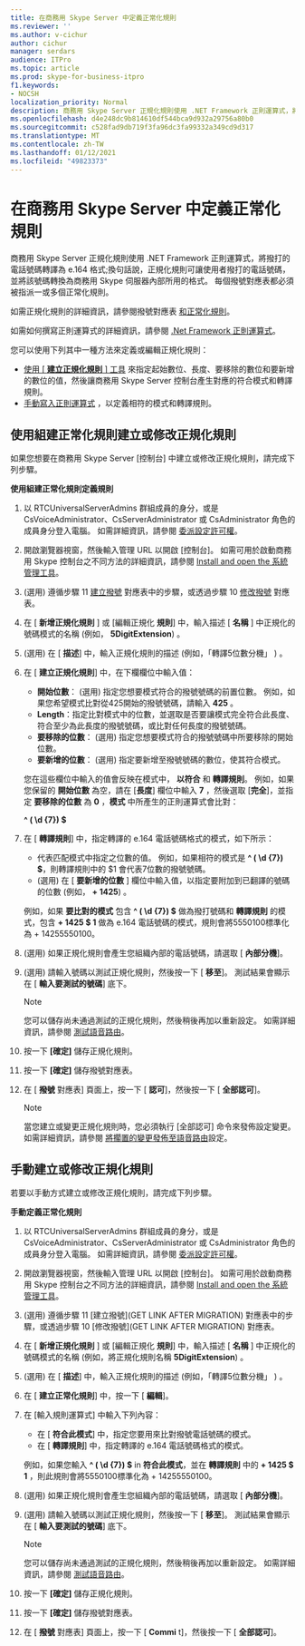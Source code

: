 ```yaml
---
title: 在商務用 Skype Server 中定義正常化規則
ms.reviewer: ''
ms.author: v-cichur
author: cichur
manager: serdars
audience: ITPro
ms.topic: article
ms.prod: skype-for-business-itpro
f1.keywords:
- NOCSH
localization_priority: Normal
description: 商務用 Skype Server 正規化規則使用 .NET Framework 正則運算式，將撥打的電話號碼轉譯為 e.164 格式;換句話說，正規化規則可讓使用者撥打的電話號碼，並將該號碼轉換為商務用 Skype 伺服器內部所用的格式。 每個撥號對應表都必須被指派一或多個正常化規則。
ms.openlocfilehash: d4e248dc9b814610df544bca9d932a29756a80b0
ms.sourcegitcommit: c528fad9db719f3fa96dc3fa99332a349cd9d317
ms.translationtype: MT
ms.contentlocale: zh-TW
ms.lasthandoff: 01/12/2021
ms.locfileid: "49823373"
---
```

# <a name="defining-normalization-rules-in-skype-for-business-server"></a>在商務用 Skype Server 中定義正常化規則

商務用 Skype Server 正規化規則使用 .NET Framework 正則運算式，將撥打的電話號碼轉譯為 e.164 格式;換句話說，正規化規則可讓使用者撥打的電話號碼，並將該號碼轉換為商務用 Skype 伺服器內部所用的格式。 每個撥號對應表都必須被指派一或多個正常化規則。

如需正規化規則的詳細資訊，請參閱撥號對應表 [和正常化規則](https://technet.microsoft.com/library/gg413082(v=ocs.15).aspx)。

如需如何撰寫正則運算式的詳細資訊，請參閱 [.Net Framework 正則運算式](https://go.microsoft.com/fwlink/p/?linkId=140927)。

您可以使用下列其中一種方法來定義或編輯正規化規則：
- [使用 [ **建立正規化規則** ] 工具](#create-or-modify-a-normalization-rule-by-using-build-a-normalization-rule) 來指定起始數位、長度、要移除的數位和要新增的數位的值，然後讓商務用 Skype Server 控制台產生對應的符合模式和轉譯規則。
- [手動寫入正則運算式](#create-or-modify-a-normalization-rule-manually) ，以定義相符的模式和轉譯規則。 

## <a name="create-or-modify-a-normalization-rule-by-using-build-a-normalization-rule"></a>使用組建正常化規則建立或修改正規化規則

如果您想要在商務用 Skype Server [控制台] 中建立或修改正規化規則，請完成下列步驟。 

**使用組建正常化規則定義規則**

1. 以 RTCUniversalServerAdmins 群組成員的身分，或是 CsVoiceAdministrator、CsServerAdministrator 或 CsAdministrator 角色的成員身分登入電腦。 如需詳細資訊，請參閱 [委派設定許可權](https://technet.microsoft.com/library/gg412735(v=ocs.15).aspx)。
2. 開啟瀏覽器視窗，然後輸入管理 URL 以開啟 [控制台]。 如需可用於啟動商務用 Skype 控制台之不同方法的詳細資訊，請參閱 [Install and open the 系統管理工具](../../management-tools/install-and-open-administrative-tools.md)。
3.  (選用) 遵循步驟 11 [建立撥號](https://docs.microsoft.com/skypeforbusiness/deploy/deploy-enterprise-voice/dial-plans#to-create-a-dial-plan) 對應表中的步驟，或透過步驟 10 [修改撥號](https://docs.microsoft.com/skypeforbusiness/deploy/deploy-enterprise-voice/dial-plans#to-modify-a-dial-plan) 對應表。 
4. 在 [ **新增正規化規則** ] 或 [編輯正規化 **規則**] 中，輸入描述 [ **名稱** ] 中正規化的號碼模式的名稱 (例如， **5DigitExtension**) 。
5.  (選用) 在 [ **描述**] 中，輸入正規化規則的描述 (例如，「轉譯5位數分機」 ) 。
6. 在 [ **建立正規化規則**] 中，在下欄欄位中輸入值：
    - **開始位數**： (選用) 指定您想要模式符合的撥號號碼的前置位數。 例如，如果您希望模式比對從425開始的撥號號碼，請輸入 **425** 。
    - **Length**：指定比對模式中的位數，並選取是否要讓模式完全符合此長度、符合至少為此長度的撥號號碼，或比對任何長度的撥號號碼。
    - **要移除的位數**： (選用) 指定您想要模式符合的撥號號碼中所要移除的開始位數。
    - **要新增的位數**： (選用) 指定要新增至撥號號碼的數位，使其符合模式。
    
    您在這些欄位中輸入的值會反映在模式中， **以符合** 和 **轉譯規則**。 例如，如果您保留的 **開始位數** 為空，請在 [**長度**] 欄位中輸入 **7** ，然後選取 [**完全**]，並指定 **要移除的位數** 為 **0** ，**模式** 中所產生的正則運算式會比對：

    **^ ( \d {7}) $**

7. 在 [ **轉譯規則**] 中，指定轉譯的 e.164 電話號碼格式的模式，如下所示：
    - 代表匹配模式中指定之位數的值。 例如，如果相符的模式是 **^ ( \d {7}) $**，則轉譯規則中的 $1 會代表7位數的撥號號碼。
    -  (選用) 在 [ **要新增的位數** ] 欄位中輸入值，以指定要附加到已翻譯的號碼的位數 (例如， **+ 1425**) 。
    
    例如，如果 **要比對的模式** 包含 **^ ( \d {7}) $** 做為撥打號碼和 **轉譯規則** 的模式，包含 **+ 1425 $ 1** 做為 e.164 電話號碼的模式，規則會將5550100標準化為 + 14255550100。

8.  (選用) 如果正規化規則會產生您組織內部的電話號碼，請選取 [ **內部分機**]。
9.  (選用) 請輸入號碼以測試正規化規則，然後按一下 [ **移至**]。 測試結果會顯示在 [ **輸入要測試的號碼**] 底下。
    > [!Note] 
    > 您可以儲存尚未通過測試的正規化規則，然後稍後再加以重新設定。 如需詳細資訊，請參閱 [測試語音路由](https://technet.microsoft.com/library/gg398915(v=ocs.15).aspx)。 

10. 按一下 **[確定]** 儲存正規化規則。
11. 按一下 **[確定]** 儲存撥號對應表。
12. 在 [ **撥號** 對應表] 頁面上，按一下 [ **認可**]，然後按一下 [ **全部認可**]。 
    > [!Note]
    > 當您建立或變更正規化規則時，您必須執行 [全部認可] 命令來發佈設定變更。 如需詳細資訊，請參閱 [將擱置的變更發佈至語音路由](https://technet.microsoft.com/library/gg413088(v=ocs.15).aspx)設定。 

## <a name="create-or-modify-a-normalization-rule-manually"></a>手動建立或修改正規化規則

若要以手動方式建立或修改正規化規則，請完成下列步驟。

**手動定義正常化規則**

1. 以 RTCUniversalServerAdmins 群組成員的身分，或是 CsVoiceAdministrator、CsServerAdministrator 或 CsAdministrator 角色的成員身分登入電腦。 如需詳細資訊，請參閱 [委派設定許可權](https://technet.microsoft.com/library/gg412735(v=ocs.15).aspx)。
2. 開啟瀏覽器視窗，然後輸入管理 URL 以開啟 [控制台]。 如需可用於啟動商務用 Skype 控制台之不同方法的詳細資訊，請參閱 [Install and open the 系統管理工具](../../management-tools/install-and-open-administrative-tools.md)。
3.  (選用) 遵循步驟 11 [建立撥號](GET LINK AFTER MIGRATION) 對應表中的步驟，或透過步驟 10 [修改撥號](GET LINK AFTER MIGRATION) 對應表。  
4. 在 [ **新增正規化規則** ] 或 [編輯正規化 **規則**] 中，輸入描述 [ **名稱** ] 中正規化的號碼模式的名稱 (例如，將正規化規則名稱 **5DigitExtension**) 。
5.  (選用) 在 [ **描述**] 中，輸入正規化規則的描述 (例如，「轉譯5位數分機」 ) 。
6. 在 [ **建立正常化規則**] 中，按一下 [ **編輯**]。
7. 在 [輸入規則運算式] 中輸入下列內容：
    - 在 [ **符合此模式**] 中，指定您要用來比對撥號電話號碼的模式。
    - 在 [ **轉譯規則**] 中，指定轉譯的 e.164 電話號碼格式的模式。

    例如，如果您輸入 **^ ( \d {7}) $** in **符合此模式**，並在 **轉譯規則** 中的 **+ 1425 $ 1** ，則此規則會將5550100標準化為 + 14255550100。

8.  (選用) 如果正規化規則會產生您組織內部的電話號碼，請選取 [ **內部分機**]。
9.  (選用) 請輸入號碼以測試正規化規則，然後按一下 [ **移至**]。 測試結果會顯示在 [ **輸入要測試的號碼**] 底下。

    > [!Note]
    > 您可以儲存尚未通過測試的正規化規則，然後稍後再加以重新設定。 如需詳細資訊，請參閱 [測試語音路由](https://technet.microsoft.com/library/gg398915(v=ocs.15).aspx)。 

10. 按一下 **[確定]** 儲存正規化規則。
11. 按一下 **[確定]** 儲存撥號對應表。
12. 在 [ **撥號** 對應表] 頁面上，按一下 [ **Commi** t]，然後按一下 [ **全部認可**]。 
